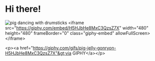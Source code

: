 # Hi there!
![pig dancing with drumsticks](https://giphy.com/embed/H5HJbHe8MxC3QzsZ7X)
&lt;iframe src="https://giphy.com/embed/H5HJbHe8MxC3QzsZ7X" width="480" height="480" frameBorder="0" class="giphy-embed" allowFullScreen&gt;&lt;/iframe&gt;

&lt;p&gt;&lt;a href="https://giphy.com/gifs/pig-jelly-gonryon-H5HJbHe8MxC3QzsZ7X"&gt;via GIPHY&lt;/a&gt;&lt;/p&gt;
